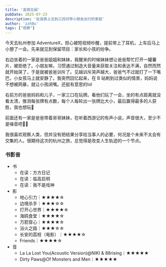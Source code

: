 ```yaml
---
title: '高铁见闻'
pubDate: 2025-07-23
description: '在高铁上见到三四对带小朋友出行的家庭'
author: 'zzh0u'
tags: ["观察"]
---
```


今天去杭州参加 AdventureX，担心被短视频吵醒，提前带上了耳机，上车后马上小憩了一会。先来就见到保留项目：家长和小孩的纷争。

右边坐着的一家是爸爸姐姐和妹妹，我醒来的时候妹妹想让爸爸帮忙打开一罐薯片，被拒绝了。小朋友嘛，习惯通过制造大音量来获取关注和表达不满，自然而然就开始哭了，于是就被爸爸训斥了。见越训斥哭声越大，爸爸气不过就打了一下嘴巴，小女孩马上就安静了。我突然回忆起来，在 B 站刷到过类似的情景，妈妈说不想被网暴，就让小孩闭嘴。还挺有意思的lol

右前方的爸爸妈妈和儿子，一家三口在玩牌。看他们玩了一会，坐的有点距离就没看太清，推测每张牌有点数，每个人每轮出一张牌比大小，最后赢得最多的人获胜，我也想玩🥲

前面还有一家是爸爸带着哥哥妹妹，在听着西游记的有声小说，声音很大，至少不是噪音吧😮‍💨

我很喜欢观察人类，但并没有把结果分享给当事人的必要，何况是个未来不太会有交集的人。很期待这次的杭州之旅，总觉得是改变人生轨迹的一个节点。

### 书影音

- 书
  - 在读：方方日记
  - 在读：临高启明
  - 在读：我不是戏神
- 影
  - 地心引力｜★★★★☆
  - 边境杀手｜★★★☆☆
  - 打开心世界｜★★★★☆
  - 海鸥食堂｜★★★★☆
  - 万箭穿心｜★★★★☆
  - 浴火之路｜★★★☆☆
  - 长安的荔枝（电影）｜★★★★☆
  - Friends｜★★★★☆
- 音
  - La La Lost You(Acoustic Version)@NIKI & 88rising｜★★★★★
  - Dirty Paws@Of Monsters and Men｜★★★★★